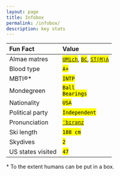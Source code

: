 ```yaml
---
layout: page
title: Infobox
permalink: /infobox/
description: key stats
---
```

| Fun Fact | Value |
| :---    | :---  |
| Almae matres | <mark><code><a href="https://twitter.com/MichiganRoss/" target="_blank">UMich</a></code></mark>, <mark><code><a href="https://twitter.com/BCPhilosophy" target="_blank">BC</a></code></mark>, <mark><code><a href="https://pb.url.lol/sta" target="_blank">ST(M)A</a></code></mark> |
| Blood type | <mark><code>A+</code></mark> |
| MBTI®* | <mark><code>INTP</code></mark> |
| Mondegreen | <mark><code>Ball Bearings</code></mark>
| Nationality | <mark><code>USA</code></mark> |
| Political party | <mark><code>Independent</code></mark> |
| Pronunciation | <mark><code><a href="/assets/audio/berens.mp3">'b&#x026A;r&#x0259;nz</a></code></mark> |
| Ski length | <mark><code>188 cm</code></mark> |
| Skydives | <mark><code>2</code></mark> |
| US states visited | <mark><code>47</code></mark> |

<span class="muted small">* To the extent humans can be put in a box.</span>